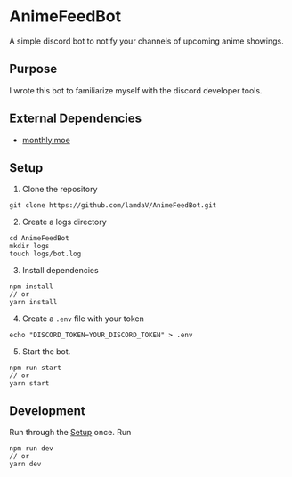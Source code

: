 # AnimeFeedBot
A simple discord bot to notify your channels of upcoming anime
showings.

## Purpose
I wrote this bot to familiarize myself with the discord developer tools.

## External Dependencies
- [monthly.moe](monthly.moe)

## Setup
1. Clone the repository
```
git clone https://github.com/lamdaV/AnimeFeedBot.git
```

2. Create a logs directory
```
cd AnimeFeedBot
mkdir logs
touch logs/bot.log
```

3. Install dependencies
```
npm install
// or
yarn install
```

4. Create a `.env` file with your token
```
echo "DISCORD_TOKEN=YOUR_DISCORD_TOKEN" > .env
```

5. Start the bot.
```
npm run start
// or
yarn start
```

## Development
Run through the [Setup](#setup) once. Run
```
npm run dev
// or
yarn dev
```
